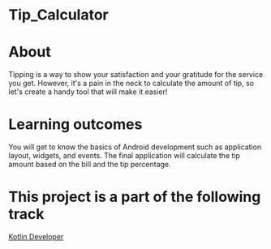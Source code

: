 # Tip_Calculator

# About
Tipping is a way to show your satisfaction and your gratitude for the service you get. However, it's a pain in the neck to calculate the amount of tip, so let's create a handy tool that will make it easier!

# Learning outcomes
You will get to know the basics of Android development such as application layout, widgets, and events. The final application will calculate the tip amount based on the bill and the tip percentage.

# This project is a part of the following track
[Kotlin Developer](https://hyperskill.org/tracks/3)

